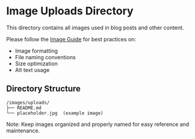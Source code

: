 # Image Uploads Directory

This directory contains all images used in blog posts and other content.

Please follow the [Image Guide](../../docs/IMAGE_GUIDE.md) for best practices on:
- Image formatting
- File naming conventions
- Size optimization
- Alt text usage

## Directory Structure

```
/images/uploads/
├── README.md
└── placeholder.jpg  (example image)
```

Note: Keep images organized and properly named for easy reference and maintenance.
